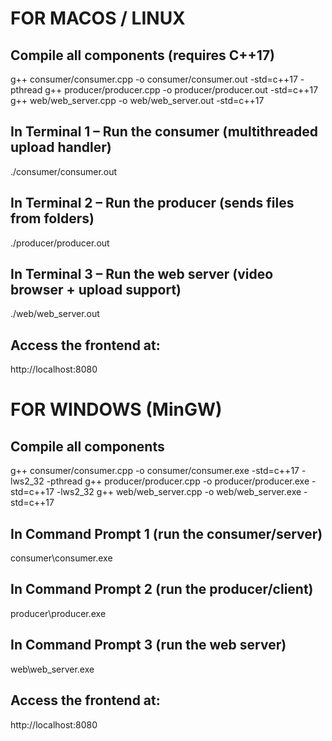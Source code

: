 # FOR MACOS / LINUX

## Compile all components (requires C++17)
g++ consumer/consumer.cpp -o consumer/consumer.out -std=c++17 -pthread
g++ producer/producer.cpp -o producer/producer.out -std=c++17
g++ web/web_server.cpp -o web/web_server.out -std=c++17

## In Terminal 1 – Run the consumer (multithreaded upload handler)
./consumer/consumer.out

## In Terminal 2 – Run the producer (sends files from folders)
./producer/producer.out

## In Terminal 3 – Run the web server (video browser + upload support)
./web/web_server.out

## Access the frontend at:
http://localhost:8080

# FOR WINDOWS (MinGW)

## Compile all components
g++ consumer/consumer.cpp -o consumer/consumer.exe -std=c++17 -lws2_32 -pthread
g++ producer/producer.cpp -o producer/producer.exe -std=c++17 -lws2_32
g++ web/web_server.cpp -o web/web_server.exe -std=c++17

## In Command Prompt 1 (run the consumer/server)
consumer\consumer.exe

## In Command Prompt 2 (run the producer/client)
producer\producer.exe

## In Command Prompt 3 (run the web server)
web\web_server.exe

## Access the frontend at:
http://localhost:8080
